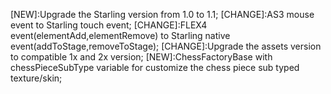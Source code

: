[NEW]:Upgrade the Starling version from 1.0 to 1.1;
[CHANGE]:AS3 mouse event to Starling touch event;
[CHANGE]:FLEX4 event(elementAdd,elementRemove) to Starling native event(addToStage,removeToStage);
[CHANGE]:Upgrade the assets version to compatible 1x and 2x version;
[NEW]:ChessFactoryBase with chessPieceSubType variable for customize the chess piece sub typed texture/skin;